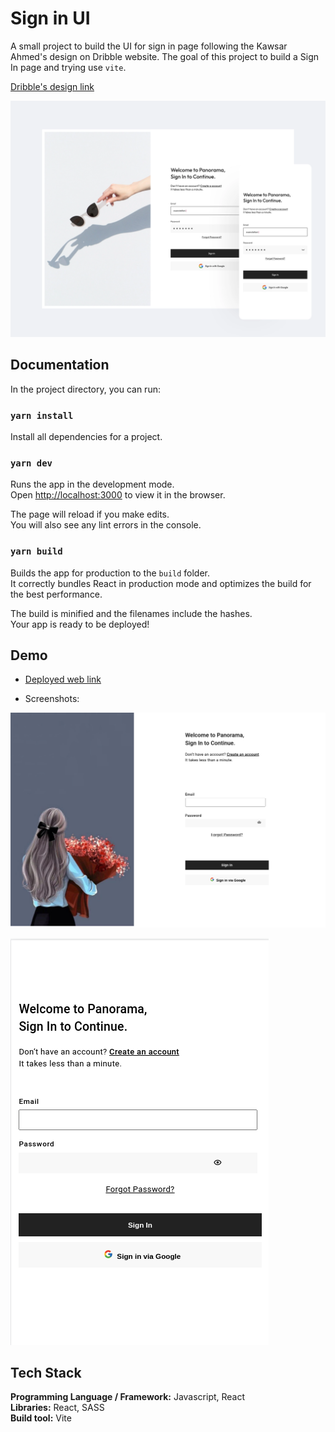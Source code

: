 # Sign in UI

A small project to build the UI for sign in page following the Kawsar Ahmed's design on Dribble website. The goal of this project to build a Sign In page and trying use `vite`.

[Dribble's design link](https://dribbble.com/shots/20319372-Sign-In-Page)

![Design image](/public/design.png)

## Documentation

In the project directory, you can run:

### `yarn install`

Install all dependencies for a project.

### `yarn dev`

Runs the app in the development mode.\
Open [http://localhost:3000](http://localhost:3000) to view it in the browser.

The page will reload if you make edits.\
You will also see any lint errors in the console.

### `yarn build`

Builds the app for production to the `build` folder.\
It correctly bundles React in production mode and optimizes the build for the best performance.

The build is minified and the filenames include the hashes.\
Your app is ready to be deployed!

## Demo

- [Deployed web link](https://sign-in-ui-react-vite.vercel.app/)

- Screenshots:

![Screen view image](/public/screen-view.png)

![Mobile view image](/public/mobile-view.png)

## Tech Stack

**Programming Language / Framework:** Javascript, React\
**Libraries:** React, SASS\
**Build tool:** Vite
